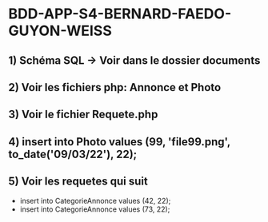 # BDD-APP-S4-BERNARD-FAEDO-GUYON-WEISS
## 1) Schéma SQL -> Voir dans le dossier documents
## 2) Voir les fichiers php: Annonce et Photo
## 3) Voir le fichier Requete.php
## 4) insert into Photo values (99, 'file99.png', to_date('09/03/22'), 22);
## 5) Voir les requetes qui suit
* insert into CategorieAnnonce values (42, 22);
* insert into CategorieAnnonce values (73, 22);